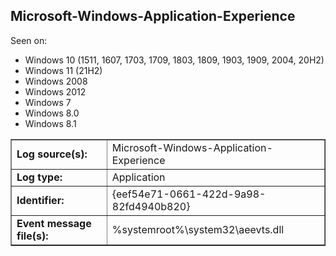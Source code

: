 ## Microsoft-Windows-Application-Experience

Seen on:
* Windows 10 (1511, 1607, 1703, 1709, 1803, 1809, 1903, 1909, 2004, 20H2)
* Windows 11 (21H2)
* Windows 2008
* Windows 2012
* Windows 7
* Windows 8.0
* Windows 8.1

<table border="1" class="docutils">
  <tbody>
    <tr>
      <td><b>Log source(s):</b></td>
      <td>Microsoft-Windows-Application-Experience</td>
    </tr>
    <tr>
      <td><b>Log type:</b></td>
      <td>Application</td>
    </tr>
    <tr>
      <td><b>Identifier:</b></td>
      <td>{eef54e71-0661-422d-9a98-82fd4940b820}</td>
    </tr>
    <tr>
      <td><b>Event message file(s):</b></td>
      <td>%systemroot%\system32\aeevts.dll</td>
    </tr>
  </tbody>
</table>

&nbsp;

